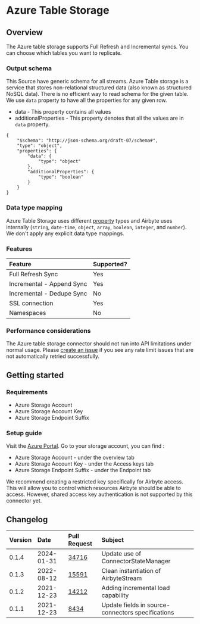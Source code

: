 # Azure Table Storage

## Overview

The Azure table storage supports Full Refresh and Incremental syncs. You can choose which tables you want to replicate.

### Output schema

This Source have generic schema for all streams.
Azure Table storage is a service that stores non-relational structured data (also known as structured NoSQL data). There is no efficient way to read schema for the given table. We use `data` property to have all the properties for any given row. 

- data - This property contains all values
- additionalProperties - This property denotes that all the values are in `data` property.

```
{
    "$schema": "http://json-schema.org/draft-07/schema#",
    "type": "object",
    "properties": {
        "data": {
            "type": "object"
        },
        "additionalProperties": {
            "type": "boolean"
        }
    }
}
```

### Data type mapping

Azure Table Storage uses different [property](https://docs.microsoft.com/en-us/rest/api/storageservices/understanding-the-table-service-data-model#property-types) types and Airbyte uses internally \(`string`, `date-time`, `object`, `array`, `boolean`, `integer`, and `number`\). We don't apply any explicit data type mappings.

### Features

| Feature                   | Supported? |
| :------------------------ | :--------- |
| Full Refresh Sync         | Yes        |
| Incremental - Append Sync | Yes        |
| Incremental - Dedupe Sync | No         |
| SSL connection            | Yes        |
| Namespaces                | No         |

### Performance considerations

The Azure table storage connector should not run into API limitations under normal usage. Please [create an issue](https://github.com/airbytehq/airbyte/issues) if you see any rate limit issues that are not automatically retried successfully.

## Getting started

### Requirements

* Azure Storage Account
* Azure Storage Account Key
* Azure Storage Endpoint Suffix

### Setup guide

Visit the [Azure Portal](https://portal.azure.com). Go to your storage account, you can find :
 - Azure Storage Account - under the overview tab
 - Azure Storage Account Key - under the Access keys tab
 - Azure Storage Endpoint Suffix - under the Endpoint tab

We recommend creating a restricted key specifically for Airbyte access. This will allow you to control which resources Airbyte should be able to access. However, shared access key authentication is not supported by this connector yet.


## Changelog

| Version | Date       | Pull Request                                             | Subject                                           |
|:--------|:-----------| :------------------------------------------------------- |:--------------------------------------------------|
| 0.1.4   | 2024-01-31 | [34716](https://github.com/airbytehq/airbyte/pull/34716) | Update use of ConnectorStateManager               |
| 0.1.3   | 2022-08-12 | [15591](https://github.com/airbytehq/airbyte/pull/15591) | Clean instantiation of AirbyteStream              |
| 0.1.2   | 2021-12-23 | [14212](https://github.com/airbytehq/airbyte/pull/14212) | Adding incremental load capability                |
| 0.1.1   | 2021-12-23 | [8434](https://github.com/airbytehq/airbyte/pull/8434)   | Update fields in source-connectors specifications |

